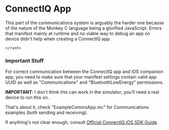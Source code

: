 # ConnectIQ App

This part of the communications system is arguably the harder one because of the nature of the Monkey C language being a glorified JavaScript. Errors that manifest mainly at runtime and no viable way to debug an app on device didn't help when creating a ConnectIQ app.

`</rant>`

### Important Stuff
For correct communication between the ConnectIQ app and iOS companion app, you need to make sure that your manifest settings contain valid app UUID as well as "Communications" and "BluetoothLowEnergy" permissions.

**IMPORTANT**: I don't think this can work in the simulator, you'll need a real device to run this on.

That's about it, check "ExampleCommsApp.mc" for Communications examples (both sending and receiving).

If anything's not clear enough, consult [Official ConnectIQ iOS SDK Guide](https://developer.garmin.com/connect-iq/developer-tools/ios-sdk-guide/).
